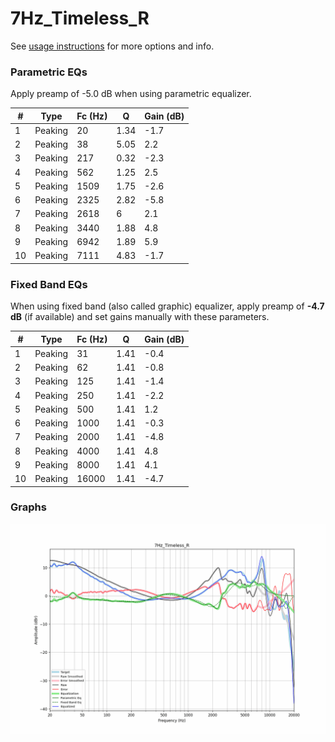 # 7Hz_Timeless_R
See [usage instructions](https://github.com/jaakkopasanen/AutoEq#usage) for more options and info.

### Parametric EQs
Apply preamp of -5.0 dB when using parametric equalizer.

|   # | Type    |   Fc (Hz) |    Q |   Gain (dB) |
|-----|---------|-----------|------|-------------|
|   1 | Peaking |        20 | 1.34 |        -1.7 |
|   2 | Peaking |        38 | 5.05 |         2.2 |
|   3 | Peaking |       217 | 0.32 |        -2.3 |
|   4 | Peaking |       562 | 1.25 |         2.5 |
|   5 | Peaking |      1509 | 1.75 |        -2.6 |
|   6 | Peaking |      2325 | 2.82 |        -5.8 |
|   7 | Peaking |      2618 | 6    |         2.1 |
|   8 | Peaking |      3440 | 1.88 |         4.8 |
|   9 | Peaking |      6942 | 1.89 |         5.9 |
|  10 | Peaking |      7111 | 4.83 |        -1.7 |

### Fixed Band EQs
When using fixed band (also called graphic) equalizer, apply preamp of **-4.7 dB** (if available) and set gains manually with these parameters.

|   # | Type    |   Fc (Hz) |    Q |   Gain (dB) |
|-----|---------|-----------|------|-------------|
|   1 | Peaking |        31 | 1.41 |        -0.4 |
|   2 | Peaking |        62 | 1.41 |        -0.8 |
|   3 | Peaking |       125 | 1.41 |        -1.4 |
|   4 | Peaking |       250 | 1.41 |        -2.2 |
|   5 | Peaking |       500 | 1.41 |         1.2 |
|   6 | Peaking |      1000 | 1.41 |        -0.3 |
|   7 | Peaking |      2000 | 1.41 |        -4.8 |
|   8 | Peaking |      4000 | 1.41 |         4.8 |
|   9 | Peaking |      8000 | 1.41 |         4.1 |
|  10 | Peaking |     16000 | 1.41 |        -4.7 |

### Graphs
![](./7Hz_Timeless_R.png)
